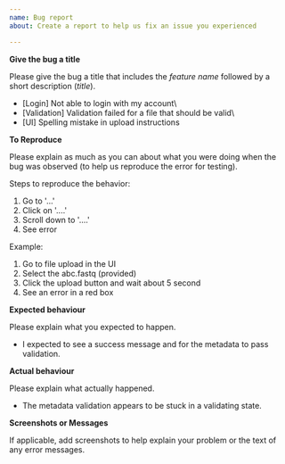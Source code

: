 ```yaml
---
name: Bug report
about: Create a report to help us fix an issue you experienced

---
```


**Give the bug a title**

Please give the bug a title that includes the *feature name* followed by a short description (*title*).

* [Login] Not able to login with my account\
* [Validation] Validation failed for a file that should be valid\
* [UI] Spelling mistake in upload instructions


**To Reproduce**

Please explain as much as you can about what you were doing when the bug was observed (to help us reproduce the error for testing).

Steps to reproduce the behavior:
1. Go to '...'
2. Click on '....'
3. Scroll down to '....'
4. See error

Example:

1. Go to file upload in the UI 
2. Select the abc.fastq (provided)
3. Click the upload button and wait about 5 second
4. See an error in a red box

**Expected behaviour**

Please explain what you expected to happen.
    
* I expected to see a success message and for the metadata to pass validation.

**Actual behaviour**

Please explain what actually happened.

* The metadata validation appears to be stuck in a validating state.

**Screenshots or Messages**

If applicable, add screenshots to help explain your problem or the text of any error messages.


